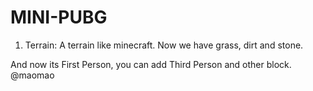 # MINI-PUBG

1. Terrain: 
A terrain like minecraft.
Now we have grass, dirt and stone.

And now its First Person, you can add Third Person and other block. @maomao
